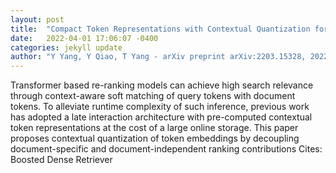 ```yaml
---
layout: post
title:  "Compact Token Representations with Contextual Quantization for Efficient Document Re-ranking"
date:   2022-04-01 17:06:07 -0400
categories: jekyll update
author: "Y Yang, Y Qiao, T Yang - arXiv preprint arXiv:2203.15328, 2022"
---
```

Transformer based re-ranking models can achieve high search relevance through context-aware soft matching of query tokens with document tokens. To alleviate runtime complexity of such inference, previous work has adopted a late interaction architecture with pre-computed contextual token representations at the cost of a large online storage. This paper proposes contextual quantization of token embeddings by decoupling document-specific and document-independent ranking contributions Cites: Boosted Dense Retriever